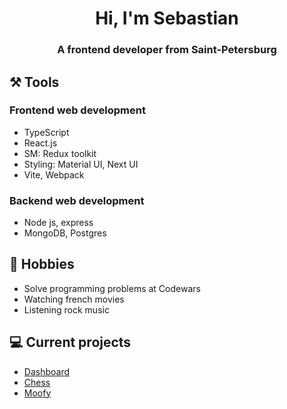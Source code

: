 
<h1 align="center">Hi, I'm Sebastian</h1>
<h3 align="center">A frontend developer from Saint-Petersburg</h3>

## ⚒️ Tools
### Frontend web development 
- TypeScript
- React.js
- SM: Redux toolkit
- Styling: Material UI, Next UI
- Vite, Webpack

### Backend web development 
- Node js, express
- MongoDB, Postgres

## 📅 Hobbies
- Solve programming problems at Codewars
- Watching french movies
- Listening rock music

## 💻 Current projects
- [Dashboard](https://github.com/Sebholmes/dashboard)
- [Chess](https://github.com/Sebholmes/chess)
- [Moofy](https://github.com/reversoid/moofy)

